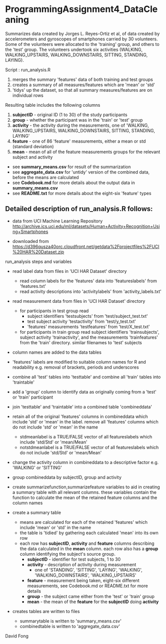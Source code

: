 # ProgrammingAssignment4_DataCleaning

Summarizes data created by Jorges L. Reyes-Ortiz et al, of data created by accelerometers and gyroscopes of smartphones
carried by 30 volunteers. Some of the volunteers were allocated to the 'training' group, and others to the 'test' group.
The volunteers undertook six activities (WALKING, WALKING_UPSTAIRS, WALKING_DOWNSTAIRS, SITTING, STANDING, LAYING).

Script : run_analysis.R 
1. merges the summary 'features' data of both training and test groups
2. creates a summary of all measures/features which are 'mean' or 'std'
3. 'tidys' up the dataset, so that all summary measures/features are on individual rows

Resulting table includes the following columns

1. **subjectID** - original ID (1 to 30) of the study participants
2. **group** - whether the participant was in the 'train' or 'test' group
3. **activity** - the activity during the measurements, one of 'WALKING, WALKING_UPSTAIRS, WALKING_DOWNSTAIRS, SITTING, STANDING, LAYING'
4. **feature** - one of 86 'feature' measurements, either a mean or std (standard deviation)
5. **mean** - mean of all of the feature measurements groups for the relevant subject and activity

* see **summary_means.csv** for result of the summarization
* see **aggregate_data.csv** for 'untidy' version of the combined data, before the means are calculated
* see **Codebook.md** for more details about the output data in **summary_means.csv**
* see **README.txt** for more details about the eight-six 'feature' types

## Detailed description of run_analysis.R follows:

* data from UCI Machine Learning Repository
http://archive.ics.uci.edu/ml/datasets/Human+Activity+Recognition+Using+Smartphones

* downloaded from 
https://d396qusza40orc.cloudfront.net/getdata%2Fprojectfiles%2FUCI%20HAR%20Dataset.zip

run_analysis steps and variables

* read label data from files in 'UCI HAR Dataset' directory
  * read column labels for the 'features' data into 'featureslabels' from 'features.txt'
  * read activity descriptions into 'activitylabels' from 'activity_labels.txt'

* read measurement data from files in 'UCI HAR Dataset' directory
  * for participants in test group read
    * subject identifiers 'testsubjects' from 'test/subject_test.txt'
    * test subject activity 'testactivity' from 'test/y_test.txt'
    * 'features' measurements 'testfeatures' from 'test/X_test.txt'
  * for participants in train group read subject identifiers 'trainsubjects', subject activity 'trainactivity', and the measurements 'trainfeatures' from the 'train' directory. similar filenames to 'test' subjects

* column names are added to the data tables
 * 'features' labels are modified to suitable column names for R and readability e.g. removal of brackets, periods and underscores

* combine all 'test' tables into 'testtable' and combine all 'train' tables into 'traintable'
* add a 'group' column to identify data as originally coming from a 'test' or 'train' participant

* join 'testtable' and 'traintable' into a combined table 'combineddata'

* retain all of the original 'features' columns in combineddata which include 'std' or 'mean' in the label. remove all 'features' columns which do not include 'std' or 'mean' in the name
  * stdmeanlabel is a TRUE/FALSE vector of all featureslabels which include 'std/Std' or 'mean/Mean'
  * notstdmeanlabel is a TRUE/FALSE vector of all featureslabels which do not include 'std/Std' or 'mean/Mean'

* change the activity column in combineddata to a descriptive factor e.g. 'WALKING' or 'SITTING'

* group combineddata by subjectID, group and activity

* create summarizefunction,summarizefeature variables to aid in creating a summary table with all relevant columns. these variables contain the function to calculate the mean of the retained feature columns and the column names

* create a summary table
  * means are calculated for each of the retained 'features' which include 'mean' or 'std' in the name
  * the table is 'tidied' by gathering each calculated 'mean' into its own row
  * each row has **subjectID**, **activity** and **feature** columns describing the data calculated in the **mean** column. each row also has a **group** column identifying the subject's source group.
    * **subjectID** - identifier for test subjects, 1 to 30
    * **activity** - description of activity during measurement
      * one of 'STANDING', 'SITTING', 'LAYING', 'WALKING', 'WALKING_DOWNSTAIRS', 'WALKING_UPSTAIRS'
    * **feature** - measurement being taken, eight-six different measurements, see Codebook.md or README.txt for more details
    * **group** - the subject came either from the 'test' or 'train' group
    * **mean** - the mean of the **feature** for the **subjectID** doing **activity**

* creates tables are written to files
  * summarytable is written to 'summary_means.csv'
  * combinedtable is written to 'aggregate_data.csv'

David Fong
